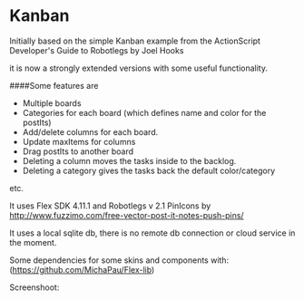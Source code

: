 # Kanban

Initially based on the simple Kanban example from the ActionScript Developer's Guide to Robotlegs
by Joel Hooks

it is now a strongly extended versions with some useful functionality.

####Some features are
* Multiple boards
* Categories for each board (which defines name and color for the postIts)
* Add/delete columns for each board.
* Update maxItems for columns
* Drag postIts to another board
* Deleting a column moves the tasks inside to the backlog.
* Deleting a category gives the tasks back the default color/category

etc.

It uses Flex SDK 4.11.1 and Robotlegs v 2.1
PinIcons by http://www.fuzzimo.com/free-vector-post-it-notes-push-pins/

It uses a local sqlite db, there is no remote db connection or cloud service in the moment.

Some dependencies for some skins and components with:
(https://github.com/MichaPau/Flex-lib)

Screenshoot:


